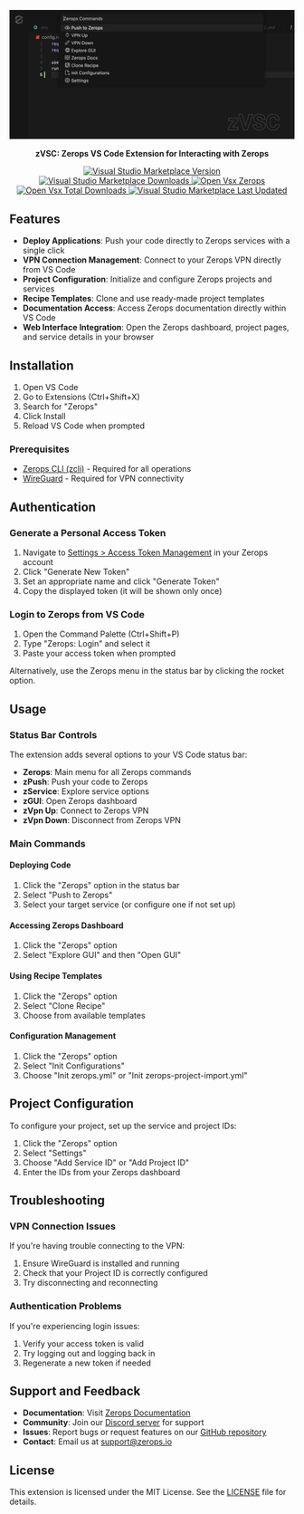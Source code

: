 <p align="center">
  <img src="resources/banner.png" alt="Zerops Logo">
</p>

<p align="center">
  <b>zVSC: Zerops VS Code Extension for Interacting with Zerops</b>
</p>

<p align="center">
  <a href="https://marketplace.visualstudio.com/items?itemName=Zerops.zvsc">
    <img src="https://img.shields.io/visual-studio-marketplace/v/Zerops.zvsc" alt="Visual Studio Marketplace Version">
  </a>
  <a href="https://marketplace.visualstudio.com/items?itemName=Zerops.zvsc">
    <img src="https://img.shields.io/visual-studio-marketplace/d/Zerops.zvsc" alt="Visual Studio Marketplace Downloads">
  </a>

  <a href="https://open-vsx.org/extension/Zerops/zvsc">
    <img src="https://img.shields.io/open-vsx/v/Zerops/zvsc" alt="Open Vsx Zerops">
  </a>
  <a href="https://open-vsx.org/extension/Zerops/zvsc">
    <img src="https://img.shields.io/open-vsx/dt/Zerops/zvsc/latest" alt="Open Vsx Total Downloads">
  </a>
  <a href="https://marketplace.visualstudio.com/items?itemName=Zerops.zvsc">
    <img src="https://img.shields.io/visual-studio-marketplace/last-updated/Zerops.zvsc" alt="Visual Studio Marketplace Last Updated">
  </a>
</p>

## Features

- **Deploy Applications**: Push your code directly to Zerops services with a single click
- **VPN Connection Management**: Connect to your Zerops VPN directly from VS Code
- **Project Configuration**: Initialize and configure Zerops projects and services
- **Recipe Templates**: Clone and use ready-made project templates
- **Documentation Access**: Access Zerops documentation directly within VS Code
- **Web Interface Integration**: Open the Zerops dashboard, project pages, and service details in your browser

## Installation

1. Open VS Code
2. Go to Extensions (Ctrl+Shift+X)
3. Search for "Zerops"
4. Click Install
5. Reload VS Code when prompted

### Prerequisites

- [Zerops CLI (zcli)](https://docs.zerops.io/references/zcli) - Required for all operations
- [WireGuard](https://www.wireguard.com/install/) - Required for VPN connectivity

## Authentication

### Generate a Personal Access Token

1. Navigate to [Settings > Access Token Management](https://app.zerops.io/settings/access-token-management) in your Zerops account
2. Click "Generate New Token"
3. Set an appropriate name and click "Generate Token"
4. Copy the displayed token (it will be shown only once)

### Login to Zerops from VS Code

1. Open the Command Palette (Ctrl+Shift+P)
2. Type "Zerops: Login" and select it
3. Paste your access token when prompted
   
Alternatively, use the Zerops menu in the status bar by clicking the rocket option.

## Usage

### Status Bar Controls

The extension adds several options to your VS Code status bar:

- **Zerops**: Main menu for all Zerops commands
- **zPush**: Push your code to Zerops
- **zService**: Explore service options
- **zGUI**: Open Zerops dashboard
- **zVpn Up**: Connect to Zerops VPN
- **zVpn Down**: Disconnect from Zerops VPN

### Main Commands

#### Deploying Code

1. Click the "Zerops" option in the status bar
2. Select "Push to Zerops"
3. Select your target service (or configure one if not set up)

#### Accessing Zerops Dashboard

1. Click the "Zerops" option
2. Select "Explore GUI" and then "Open GUI"

#### Using Recipe Templates

1. Click the "Zerops" option
2. Select "Clone Recipe"
3. Choose from available templates

#### Configuration Management

1. Click the "Zerops" option
2. Select "Init Configurations"
3. Choose "Init zerops.yml" or "Init zerops-project-import.yml"

## Project Configuration

To configure your project, set up the service and project IDs:

1. Click the "Zerops" option
2. Select "Settings"
3. Choose "Add Service ID" or "Add Project ID"
4. Enter the IDs from your Zerops dashboard

## Troubleshooting

### VPN Connection Issues

If you're having trouble connecting to the VPN:
1. Ensure WireGuard is installed and running
2. Check that your Project ID is correctly configured
3. Try disconnecting and reconnecting

### Authentication Problems

If you're experiencing login issues:
1. Verify your access token is valid
2. Try logging out and logging back in
3. Regenerate a new token if needed

## Support and Feedback

- **Documentation**: Visit [Zerops Documentation](https://docs.zerops.io)
- **Community**: Join our [Discord server](https://discord.gg/zeropsio) for support
- **Issues**: Report bugs or request features on our [GitHub repository](https://github.com/zeropsio/zvsc/issues)
- **Contact**: Email us at [support@zerops.io](mailto:support@zerops.io)

## License

This extension is licensed under the MIT License. See the [LICENSE](LICENSE) file for details.
